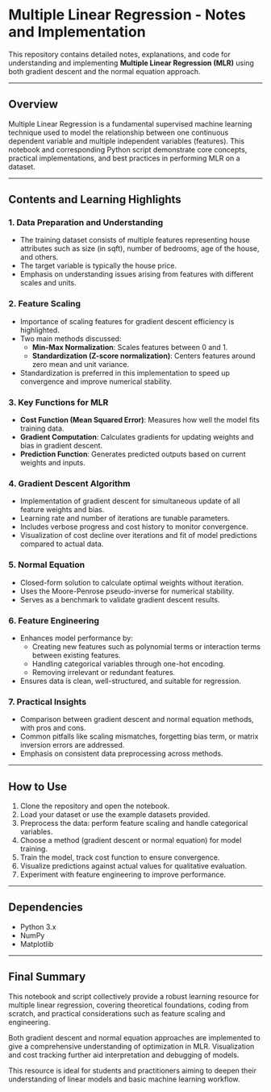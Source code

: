 # Multiple Linear Regression - Notes and Implementation

This repository contains detailed notes, explanations, and code for understanding and implementing **Multiple Linear Regression (MLR)** using both gradient descent and the normal equation approach.

---

## Overview

Multiple Linear Regression is a fundamental supervised machine learning technique used to model the relationship between one continuous dependent variable and multiple independent variables (features). This notebook and corresponding Python script demonstrate core concepts, practical implementations, and best practices in performing MLR on a dataset.

---

## Contents and Learning Highlights

### 1. Data Preparation and Understanding

- The training dataset consists of multiple features representing house attributes such as size (in sqft), number of bedrooms, age of the house, and others.
- The target variable is typically the house price.
- Emphasis on understanding issues arising from features with different scales and units.

### 2. Feature Scaling

- Importance of scaling features for gradient descent efficiency is highlighted.
- Two main methods discussed:
  - **Min-Max Normalization**: Scales features between 0 and 1.
  - **Standardization (Z-score normalization)**: Centers features around zero mean and unit variance.
- Standardization is preferred in this implementation to speed up convergence and improve numerical stability.

### 3. Key Functions for MLR

- **Cost Function (Mean Squared Error)**: Measures how well the model fits training data.
- **Gradient Computation**: Calculates gradients for updating weights and bias in gradient descent.
- **Prediction Function**: Generates predicted outputs based on current weights and inputs.

### 4. Gradient Descent Algorithm

- Implementation of gradient descent for simultaneous update of all feature weights and bias.
- Learning rate and number of iterations are tunable parameters.
- Includes verbose progress and cost history to monitor convergence.
- Visualization of cost decline over iterations and fit of model predictions compared to actual data.

### 5. Normal Equation

- Closed-form solution to calculate optimal weights without iteration.
- Uses the Moore-Penrose pseudo-inverse for numerical stability.
- Serves as a benchmark to validate gradient descent results.

### 6. Feature Engineering

- Enhances model performance by:
  - Creating new features such as polynomial terms or interaction terms between existing features.
  - Handling categorical variables through one-hot encoding.
  - Removing irrelevant or redundant features.
- Ensures data is clean, well-structured, and suitable for regression.

### 7. Practical Insights

- Comparison between gradient descent and normal equation methods, with pros and cons.
- Common pitfalls like scaling mismatches, forgetting bias term, or matrix inversion errors are addressed.
- Emphasis on consistent data preprocessing across methods.

---

## How to Use

1. Clone the repository and open the notebook.
2. Load your dataset or use the example datasets provided.
3. Preprocess the data: perform feature scaling and handle categorical variables.
4. Choose a method (gradient descent or normal equation) for model training.
5. Train the model, track cost function to ensure convergence.
6. Visualize predictions against actual values for qualitative evaluation.
7. Experiment with feature engineering to improve performance.

---

## Dependencies

- Python 3.x
- NumPy
- Matplotlib

---

## Final Summary

This notebook and script collectively provide a robust learning resource for multiple linear regression, covering theoretical foundations, coding from scratch, and practical considerations such as feature scaling and engineering.

Both gradient descent and normal equation approaches are implemented to give a comprehensive understanding of optimization in MLR. Visualization and cost tracking further aid interpretation and debugging of models.

This resource is ideal for students and practitioners aiming to deepen their understanding of linear models and basic machine learning workflow.
